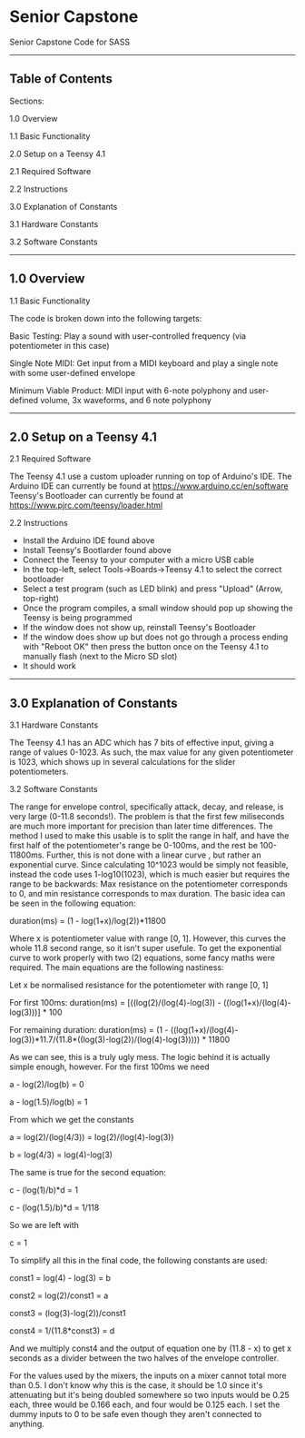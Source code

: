# Senior Capstone
 Senior Capstone Code for SASS

-----------------
Table of Contents
-----------------
 Sections:
 
 1.0 Overview
 
  1.1 Basic Functionality
  
 2.0 Setup on a Teensy 4.1
 
  2.1 Required Software
  
  2.2 Instructions
  
 3.0 Explanation of Constants
 
  3.1 Hardware Constants
  
  3.2 Software Constants

----------------------
1.0 Overview
----------------------

1.1 Basic Functionality

The code is broken down into the following targets:

Basic Testing: Play a sound with user-controlled frequency (via potentiometer in this case)

Single Note MIDI: Get input from a MIDI keyboard and play a single note with some user-defined envelope

Minimum Viable Product: MIDI input with 6-note polyphony and user-defined volume, 3x waveforms, and 6 note polyphony

--------------------------
2.0 Setup on a Teensy 4.1
--------------------------

2.1 Required Software

The Teensy 4.1 use a custom uploader running on top of Arduino's IDE.
The Arduino IDE can currently be found at https://www.arduino.cc/en/software
Teensy's Bootloader can currently be found at https://www.pjrc.com/teensy/loader.html

2.2 Instructions

- Install the Arduino IDE found above
- Install Teensy's Bootlarder found above
- Connect the Teensy to your computer with a micro USB cable
- In the top-left, select Tools->Boards->Teensy 4.1 to select the correct bootloader
- Select a test program (such as LED blink) and press "Upload" (Arrow, top-right)
- Once the program compiles, a small window should pop up showing the Teensy is being programmed
- If the window does not show up, reinstall Teensy's Bootloader
- If the window does show up but does not go through a process ending with "Reboot OK" then press the button once on the Teensy 4.1 to manually flash (next to the Micro SD slot)
- It should work

----------------------------
3.0 Explanation of Constants
-----------------------------
 
3.1 Hardware Constants

The Teensy 4.1 has an ADC which has 7 bits of effective input, giving a range of values 0-1023. As such, the max value for any given potentiometer is 1023, which shows up in several calculations for the slider potentiometers.
 
3.2 Software Constants
 
The range for envelope control, specifically attack, decay, and release, is very large (0-11.8 seconds!). The problem is that the first few miliseconds  are much more important for precision than later time differences. The method I used to make this usable is to split the range in half, and have the first half of the potentiometer's range be 0-100ms, and the rest be 100-11800ms. Further, this is not done with a linear curve , but rather an exponential curve. Since calculating 10^1023 would be simply not feasible, instead the code uses 1-log10(1023), which is much easier but requires the range to be backwards: Max resistance on the potentiometer corresponds to 0, and min resistance corresponds to max duration. The basic idea can be seen in the following equation:

duration(ms) = (1 - log(1+x)/log(2))*11800

Where x is potentiometer value with range [0, 1]. However, this curves the whole 11.8 second range, so it isn't super usefule. To get the exponential curve to work properly with two (2) equations, some fancy maths were required. The main equations are the following nastiness:

Let x be normalised resistance for the potentiometer with range [0, 1]

For first 100ms: duration(ms) = [((log(2)/(log(4)-log(3)) - ((log(1+x)/(log(4)-log(3)))] * 100

For remaining duration: duration(ms) = (1 - ((log(1+x)/(log(4)-log(3))\*11.7/(11.8*((log(3)-log(2))/(log(4)-log(3))))) * 11800

As we can see, this is a truly ugly mess. The logic behind it is actually simple enough, however. For the first 100ms we need

a - log(2)/log(b) = 0

a - log(1.5)/log(b) = 1

From which we get the constants

a = log(2)/(log(4/3)) = log(2)/(log(4)-log(3))

b = log(4/3) = log(4)-log(3)

The same is true for the second equation:

c - (log(1)/b)*d = 1

c - (log(1.5)/b)*d = 1/118

So we are left with

c = 1

To simplify all this in the final code, the following constants are used:

const1 = log(4) - log(3) = b

const2 = log(2)/const1 = a

const3 = (log(3)-log(2))/const1

const4 = 1/(11.8*const3) = d

And we multiply const4 and the output of equation one by (11.8 - x) to get x seconds as a divider between the two halves of the envelope controller.

For the values used by the mixers, the inputs on a mixer cannot total more than 0.5. I don't know why this is the case, it should be 1.0 since it's attenuating but it's being doubled somewhere so two inputs would be 0.25 each, three would be 0.166 each, and four would be 0.125 each. I set the dummy inputs to 0 to be safe even though they aren't connected to anything.
